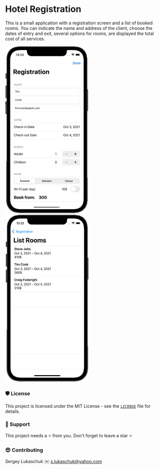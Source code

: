 # Hotel Registration

This is a small application with a registration screen and a list of booked rooms. You can indicate the name and address of the client, choose the dates of entry and exit, several options for rooms, are displayed the total cost of all services.

<img src="https://github.com/lgreydev/HotelRegistration/blob/main/Screenshot/001.jpg" width="270"><img src="https://github.com/lgreydev/HotelRegistration/blob/main/Screenshot/002.jpg" width="270">

### 🛡️ License

This project is licensed under the MIT License - see the [`LICENSE`](https://github.com/lgreydev/Help/blob/master/License) file for details.

### 🙏 Support

This project needs a ⭐️ from you. Don't forget to leave a star ⭐️

### 😎 Contributing
Sergey Lukaschuk ✉️ s.lukaschuk@yahoo.com
